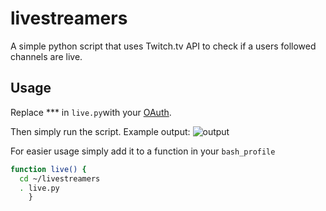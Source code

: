 # livestreamers
A simple python script that uses Twitch.tv API to check if a users followed channels are live.

## Usage
Replace *** in ```live.py```with your [OAuth](https://twitchapps.com/tmi/). 

Then simply run the script. Example output:
![output](https://puu.sh/ypiYy/21abcfc047.png)

For easier usage simply add it to a function in your ```bash_profile```
```bash
function live() {
  cd ~/livestreamers
  . live.py
    }
```
